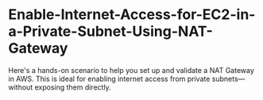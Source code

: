 # Enable-Internet-Access-for-EC2-in-a-Private-Subnet-Using-NAT-Gateway
Here's a hands-on scenario to help you set up and validate a NAT Gateway in AWS. This is ideal for enabling internet access from private subnets—without exposing them directly.
